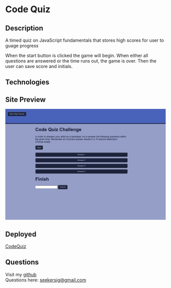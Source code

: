 # Code Quiz

## Description
A timed quiz on JavaScript fundamentals that stores high scores for user to guage progress

When the start button is clicked the game will begin.
When either all questions are answered or the time runs out, the game is over. Then the user can save score and initials. 

## Technologies

## Site Preview

<img src="./code_quiz.png">

## Deployed
[CodeQuiz](https://sidoniag.github.io/code_quiz/)
## Questions
Visit my [github](https://github.com/sidoniag)<br>
Questions here: <seekersig@gmail.com>

